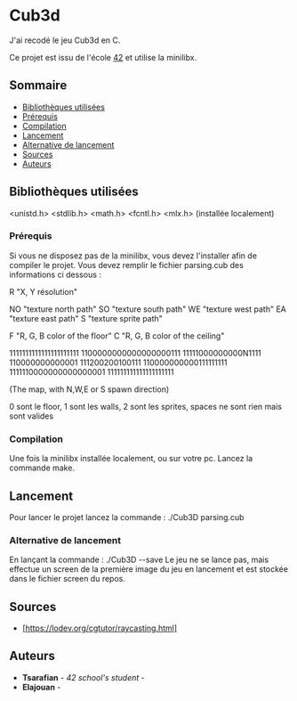 # Cub3d

J'ai recodé le jeu Cub3d en C.

Ce projet est issu de l'école 
[42](https://www.42.fr/) et utilise la minilibx.

## Sommaire

  - [Bibliothèques utilisées](#bibliothèques-utilisées)
  - [Prérequis](#prérequis)
  - [Compilation](#compilation)
  - [Lancement](#lancement)
  - [Alternative de lancement](#alternative-de-lancement)
  - [Sources](#sources)
  - [Auteurs](#auteurs)

## Bibliothèques utilisées

<unistd.h>
<stdlib.h>
<math.h>
<fcntl.h>
<mlx.h> (installée localement)

### Prérequis

Si vous ne disposez pas de la minilibx, vous devez l'installer afin de compiler le projet.
Vous devez remplir le fichier parsing.cub des informations ci dessous :

R     "X, Y résolution" 

NO   "texture north path"
SO   "texture south path"
WE   "texture west path"
EA   "texture east path"
S    "texture sprite path"

F    "R, G, B color of the floor"
C    "R, G, B color of the ceiling"

1111111111111111111111
1100000000000000000111
11111000000000N1111
110000000000001
111200200100111
110000000000111111111
1111110000000000000001
111111111111111111111

(The map, with N,W,E or S spawn direction)

0      sont le floor,
1      sont les walls,
2      sont les sprites,
spaces ne sont rien mais sont valides

### Compilation

Une fois la minilibx installée localement, ou sur votre pc.
Lancez la commande make.

## Lancement

Pour lancer le projet lancez la commande : ./Cub3D parsing.cub

### Alternative de lancement

En lançant la commande : ./Cub3D --save
Le jeu ne se lance pas, mais effectue un screen de la première image du jeu en lancement et est stockée dans le fichier screen du repos.

## Sources

- [https://lodev.org/cgtutor/raycasting.html]

## Auteurs

  - **Tsarafian** - *42 school's student* -
  - **Elajouan** -
